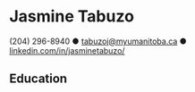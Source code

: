 # Jasmine Tabuzo  
(204) 296-8940 ● tabuzoj@myumanitoba.ca ● [linkedin.com/in/jasminetabuzo/](linkedin.com/in/jasminetabuzo/)

## Education


